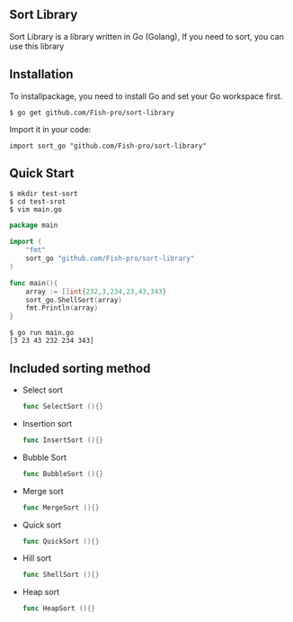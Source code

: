 ## Sort Library

Sort Library is a library written in Go (Golang), If you need to sort, you can use this library

## Installation

To installpackage, you need to install Go and set your Go workspace first.

```shell
$ go get github.com/Fish-pro/sort-library
```

Import it in your code:

```shell
import sort_go "github.com/Fish-pro/sort-library"
```

## Quick Start

```shell
$ mkdir test-sort
$ cd test-srot
$ vim main.go
```

```go
package main

import (
	"fmt"
	sort_go "github.com/Fish-pro/sort-library"
)

func main(){
	array := []int{232,3,234,23,43,343}
	sort_go.ShellSort(array)
	fmt.Println(array)
}
```

```shell
$ go run main.go
[3 23 43 232 234 343]
```

## Included sorting method

+ Select sort

  ```go
  func SelectSort (){}
  ```

+ Insertion sort

  ```go
  func InsertSort (){}
  ```

+ Bubble Sort

  ```go
  func BubbleSort (){}
  ```

+ Merge sort

  ```go
  func MergeSort (){}
  ```

+ Quick sort

  ```go
  func QuickSort (){}
  ```

+ Hill sort

  ```go
  func ShellSort (){}
  ```

+ Heap sort

  ```go
  func HeapSort (){}
  ```

